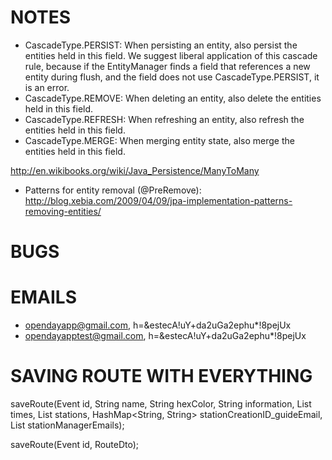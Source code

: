 NOTES
===

- CascadeType.PERSIST: When persisting an entity, also persist the entities held in this field. We suggest liberal application of this cascade rule, because if the EntityManager finds a field that references a new entity during flush, and the field does not use CascadeType.PERSIST, it is an error.
- CascadeType.REMOVE: When deleting an entity, also delete the entities held in this field.
- CascadeType.REFRESH: When refreshing an entity, also refresh the entities held in this field.
- CascadeType.MERGE: When merging entity state, also merge the entities held in this field.

http://en.wikibooks.org/wiki/Java_Persistence/ManyToMany

- Patterns for entity removal (@PreRemove): http://blog.xebia.com/2009/04/09/jpa-implementation-patterns-removing-entities/

BUGS
===

EMAILS
===

- opendayapp@gmail.com, h=&estecA!uY+da2uGa2ephu*!8pejUx
- opendayapptest@gmail.com, h=&estecA!uY+da2uGa2ephu*!8pejUx

SAVING ROUTE WITH EVERYTHING
===
saveRoute(Event id, String name, String hexColor, String information, List<DateTime> times, List<Station> stations, HashMap<String, String> stationCreationID_guideEmail,
                List<String> stationManagerEmails);
                
saveRoute(Event id, RouteDto);

